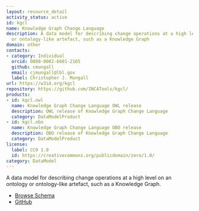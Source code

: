 ```yaml
---
layout: resource_detail
activity_status: active
id: kgcl
name: Knowledge Graph Change Language
description: A data model for describing change operations at a high level on an ontology
  or ontology-like artefact, such as a Knowledge Graph
domain: other
contacts:
- category: Individual
  orcid: 0000-0002-6601-2165
  github: cmungall
  email: cjmungall@lbl.gov
  label: Christopher J. Mungall
url: https://w3id.org/kgcl
repository: https://github.com/INCATools/kgcl/
products:
- id: kgcl.owl
  name: Knowledge Graph Change Language OWL release
  description: OWL release of Knowledge Graph Change Language
  category: DataModelProduct
- id: kgcl.obo
  name: Knowledge Graph Change Language OBO release
  description: OBO release of Knowledge Graph Change Language
  category: DataModelProduct
license:
  label: CC0 1.0
  id: https://creativecommons.org/publicdomain/zero/1.0/
category: DataModel
---
```


A data model for describing change operations at a high level on an ontology or ontology-like artefact, such as a Knowledge Graph.
* [Browse Schema](https://cmungall.github.io/knowledge-graph-change-language/)
* [GitHub](https://github.com/cmungall/knowledge-graph-change-language)
